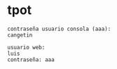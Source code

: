 # tpot

```
contraseña usuario consola (aaa):
cangetin
```

```
usuario web:
luis
contraseña: aaa
```

